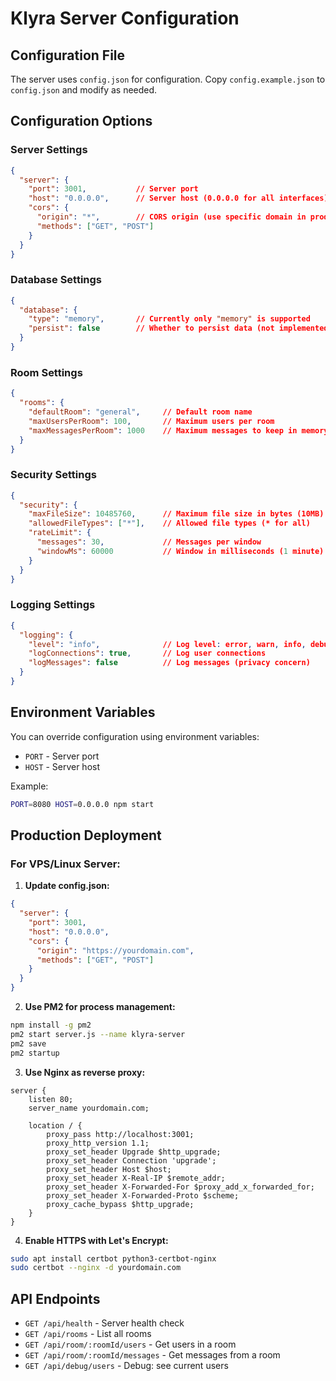 # Klyra Server Configuration

## Configuration File

The server uses `config.json` for configuration. Copy `config.example.json` to `config.json` and modify as needed.

## Configuration Options

### Server Settings
```json
{
  "server": {
    "port": 3001,           // Server port
    "host": "0.0.0.0",      // Server host (0.0.0.0 for all interfaces)
    "cors": {
      "origin": "*",        // CORS origin (use specific domain in production)
      "methods": ["GET", "POST"]
    }
  }
}
```

### Database Settings
```json
{
  "database": {
    "type": "memory",       // Currently only "memory" is supported
    "persist": false        // Whether to persist data (not implemented yet)
  }
}
```

### Room Settings
```json
{
  "rooms": {
    "defaultRoom": "general",     // Default room name
    "maxUsersPerRoom": 100,       // Maximum users per room
    "maxMessagesPerRoom": 1000    // Maximum messages to keep in memory
  }
}
```

### Security Settings
```json
{
  "security": {
    "maxFileSize": 10485760,      // Maximum file size in bytes (10MB)
    "allowedFileTypes": ["*"],    // Allowed file types (* for all)
    "rateLimit": {
      "messages": 30,             // Messages per window
      "windowMs": 60000           // Window in milliseconds (1 minute)
    }
  }
}
```

### Logging Settings
```json
{
  "logging": {
    "level": "info",              // Log level: error, warn, info, debug
    "logConnections": true,       // Log user connections
    "logMessages": false          // Log messages (privacy concern)
  }
}
```

## Environment Variables

You can override configuration using environment variables:

- `PORT` - Server port
- `HOST` - Server host

Example:
```bash
PORT=8080 HOST=0.0.0.0 npm start
```

## Production Deployment

### For VPS/Linux Server:

1. **Update config.json:**
```json
{
  "server": {
    "port": 3001,
    "host": "0.0.0.0",
    "cors": {
      "origin": "https://yourdomain.com",
      "methods": ["GET", "POST"]
    }
  }
}
```

2. **Use PM2 for process management:**
```bash
npm install -g pm2
pm2 start server.js --name klyra-server
pm2 save
pm2 startup
```

3. **Use Nginx as reverse proxy:**
```nginx
server {
    listen 80;
    server_name yourdomain.com;

    location / {
        proxy_pass http://localhost:3001;
        proxy_http_version 1.1;
        proxy_set_header Upgrade $http_upgrade;
        proxy_set_header Connection 'upgrade';
        proxy_set_header Host $host;
        proxy_set_header X-Real-IP $remote_addr;
        proxy_set_header X-Forwarded-For $proxy_add_x_forwarded_for;
        proxy_set_header X-Forwarded-Proto $scheme;
        proxy_cache_bypass $http_upgrade;
    }
}
```

4. **Enable HTTPS with Let's Encrypt:**
```bash
sudo apt install certbot python3-certbot-nginx
sudo certbot --nginx -d yourdomain.com
```

## API Endpoints

- `GET /api/health` - Server health check
- `GET /api/rooms` - List all rooms
- `GET /api/room/:roomId/users` - Get users in a room
- `GET /api/room/:roomId/messages` - Get messages from a room
- `GET /api/debug/users` - Debug: see current users
